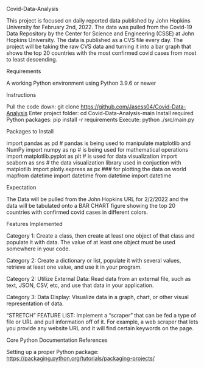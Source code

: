  Covid-Data-Analysis
 
This project is focused on daily reported data published by John Hopkins University for February 2nd, 2022. The data was pulled from the Covid-19 Data Repository by the Center for Science and Engineering (CSSE) at John Hopkins University. The data is published as a CVS file every day. The project will be taking the raw CVS data and turning it into a bar graph that shows the top 20 countries with the most confirmed covid cases from most to least descending. 
                                                   
Requirements

A working Python environment using Python 3.9.6 or newer

Instructions

Pull the code down: git clone https://github.com/Jasess04/Covid-Data-Analysis
Enter project folder: cd Covid-Data-Analysis-main
Install required Python packages: pip install -r requirements
Execute: python ./src/main.py

Packages to Install 

import pandas as pd # pandas is being used to manipulate matplotlib and NumPy
import numpy as np # is being used for mathematical operations
import matplotlib.pyplot as plt # is used for data visualization
import seaborn as sns # the data visualization library used in conjuction with matplotlib
import plotly.express as px ### for plotting the data on world mapfrom datetime import datetime
from datetime import datetime

Expectation 

The Data will be pulled from the John Hopkins URL for 2/2/2022 and the data will be tabulated onto a BAR CHART figure showing the top 20 countries with confirmed covid cases in different colors. 

Features Implemented

Category 1: Create a class, then create at least one object of that class and populate it with data. The value of at least one object must be used somewhere in your code.

Category 2: Create a dictionary or list, populate it with several values, retrieve at least one value, and use it in your program.

Category 2: Utilize External Data: Read data from an external file, such as text, JSON, CSV, etc, and use that data in your application.

Category 3: Data Display: Visualize data in a graph, chart, or other visual representation of data.

“STRETCH” FEATURE LIST: Implement a “scraper” that can be fed a type of file or URL and pull information off of it. For example, a web scraper that lets you provide any website URL and it will find certain keywords on the page.

Core Python Documentation References

Setting up a proper Python package: https://packaging.python.org/tutorials/packaging-projects/
